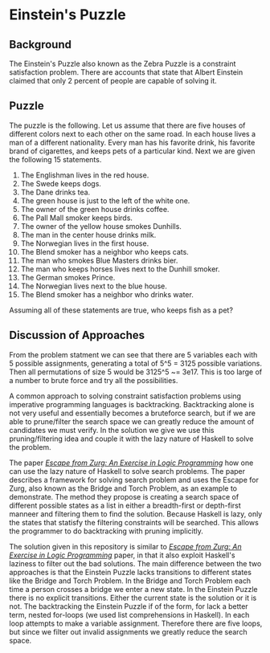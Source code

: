 # Einstein's Puzzle

## Background

The Einstein's Puzzle also known as the Zebra Puzzle is a constraint satisfaction problem. There are accounts that state that Albert Einstein claimed that only 2 percent of people are capable of solving it.

## Puzzle 

The puzzle is the following. Let us assume that there are five houses of different colors next to each other on the same road. In each house lives a man of a different nationality. Every man has his favorite drink, his favorite brand of cigarettes, and keeps pets of a particular kind. Next we are given the following 15 statements.

1. The Englishman lives in the red house.
2. The Swede keeps dogs.
3. The Dane drinks tea.
4. The green house is just to the left of the white one.
5. The owner of the green house drinks coffee.
6. The Pall Mall smoker keeps birds.
7. The owner of the yellow house smokes Dunhills.
8. The man in the center house drinks milk.
9. The Norwegian lives in the first house.
10. The Blend smoker has a neighbor who keeps cats.
11. The man who smokes Blue Masters drinks bier.
12. The man who keeps horses lives next to the Dunhill smoker.
13. The German smokes Prince.
14. The Norwegian lives next to the blue house.
15. The Blend smoker has a neighbor who drinks water.

Assuming all of these statements are true, who keeps fish as a pet?

## Discussion of Approaches

From the problem statment we can see that there are 5 variables each with 5 possible assignments, generating a total of 5^5 = 3125 possible variations. Then all permutations of size 5 would be 3125^5 ~= 3e17. This is too large of a number to brute force and try all the possibilities.

A common approach to solving constraint satisfaction problems using imperative programming languages is backtracking. Backtracking alone is not very useful and essentially becomes a bruteforce search, but if we are able to prune/filter the search space we can greatly reduce the amount of candidates we must verify. In the solution we give we use this pruning/filtering idea and couple it with the lazy nature of Haskell to solve the problem.

The paper [_Escape from Zurg: An Exercise in Logic Programming_](https://web.engr.oregonstate.edu/~erwig/papers/Zurg_JFP04.pdf) how one can use the lazy nature of Haskell to solve search problems. The paper describes a framework for solving search problem and uses the Escape for Zurg, also known as the Bridge and Torch Problem, as an example to demonstrate. The method they propose is creating a search space of different possible states as a list in either a breadth-first or depth-first manneer and filtering them to find the solution. Because Haskell is lazy, only the states that statisfy the filtering constraints will be searched. This allows the programmer to do backtracking with pruning implicitly.

The solution given in this repository is similar to [_Escape from Zurg: An Exercise in Logic Programming_](https://web.engr.oregonstate.edu/~erwig/papers/Zurg_JFP04.pdf) paper, in that it also exploit Haskell's laziness to filter out the bad solutions. The main difference between the two approaches is that the Einstein Puzzle lacks transitions to different states like the Bridge and Torch Problem. In the Bridge and Torch Problem each time a person crosses a bridge we enter a new state. In the Einstein Puzzle there is no explicit transitions. Either the current state is the solution or it is not. The backtracking the Einstein Puzzle if of the form, for lack a better term, nested for-loops (we used list comprehensions in Haskell). In each loop attempts to make a variable assignment. Therefore there are five loops, but since we filter out invalid assignments we greatly reduce the search space.


